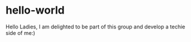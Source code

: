 # hello-world
Hello Ladies, I am delighted to be part of this group and develop a techie side of me:)
